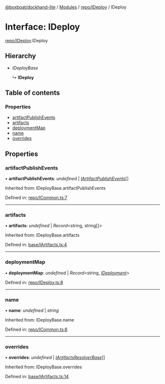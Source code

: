 [@boxboat/dockhand-lite](../README.md) / [Modules](../modules.md) / [repo/IDeploy](../modules/repo_ideploy.md) / IDeploy

# Interface: IDeploy

[repo/IDeploy](../modules/repo_ideploy.md).IDeploy

## Hierarchy

* *IDeployBase*

  ↳ **IDeploy**

## Table of contents

### Properties

- [artifactPublishEvents](repo_ideploy.ideploy.md#artifactpublishevents)
- [artifacts](repo_ideploy.ideploy.md#artifacts)
- [deploymentMap](repo_ideploy.ideploy.md#deploymentmap)
- [name](repo_ideploy.ideploy.md#name)
- [overrides](repo_ideploy.ideploy.md#overrides)

## Properties

### artifactPublishEvents

• **artifactPublishEvents**: *undefined* \| [*IArtifactPublishEvents*](repo_icommon.iartifactpublishevents.md)[]

Inherited from: IDeployBase.artifactPublishEvents

Defined in: [repo/ICommon.ts:7](https://github.com/boxboat/dockhand-lite/blob/cfc9e3a/src/spec/repo/ICommon.ts#L7)

___

### artifacts

• **artifacts**: *undefined* \| *Record*<string, string[]\>

Inherited from: IDeployBase.artifacts

Defined in: [base/IArtifacts.ts:4](https://github.com/boxboat/dockhand-lite/blob/cfc9e3a/src/spec/base/IArtifacts.ts#L4)

___

### deploymentMap

• **deploymentMap**: *undefined* \| *Record*<string, [*IDeployment*](repo_ideploy.ideployment.md)\>

Defined in: [repo/IDeploy.ts:8](https://github.com/boxboat/dockhand-lite/blob/cfc9e3a/src/spec/repo/IDeploy.ts#L8)

___

### name

• **name**: *undefined* \| *string*

Inherited from: IDeployBase.name

Defined in: [repo/ICommon.ts:8](https://github.com/boxboat/dockhand-lite/blob/cfc9e3a/src/spec/repo/ICommon.ts#L8)

___

### overrides

• **overrides**: *undefined* \| [*IArtifactsResolverBase*](../modules/base_iartifacts.md#iartifactsresolverbase)[]

Inherited from: IDeployBase.overrides

Defined in: [base/IArtifacts.ts:14](https://github.com/boxboat/dockhand-lite/blob/cfc9e3a/src/spec/base/IArtifacts.ts#L14)
